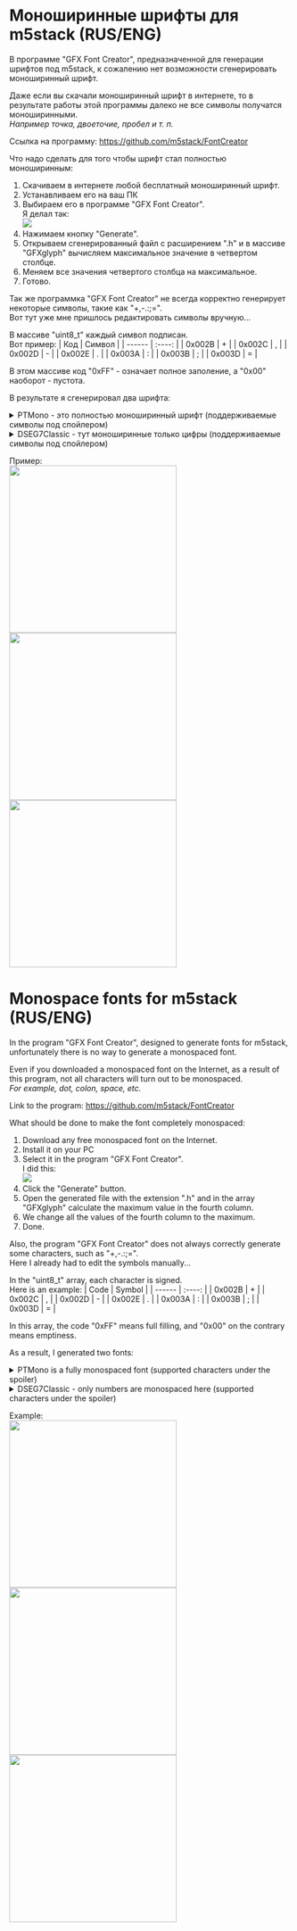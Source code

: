 # Моноширинные шрифты для m5stack (RUS/ENG)
В программе "GFX Font Creator", предназначенной для генерации шрифтов под m5stack, к сожалению нет возможности сгенерировать моноширинный шрифт.

Даже если вы скачали моноширинный шрифт в интернете, то в результате работы этой программы далеко не все символы получатся моноширинными.<br>*Например точка, двоеточие, пробел и т. п.*

Ссылка на программу: https://github.com/m5stack/FontCreator

Что надо сделать для того чтобы шрифт стал полностью моноширинным:

1. Скачиваем в интернете любой бесплатный моноширинный шрифт.
2. Устанавливаем его на ваш ПК
3. Выбираем его в программе "GFX Font Creator".<br>Я делал так: <br><img src="https://github.com/tixset/m5stack_monospace_fonts/blob/main/screenshots/GFXFontCreator.png?raw=true">
4. Нажимаем кнопку "Generate".
5. Открываем сгенерированный файл с расширением ".h" и в массиве "GFXglyph" вычисляем максимальное значение в четвертом столбце.
6. Меняем все значения четвертого столбца на максимальное.
7. Готово.

Так же программка "GFX Font Creator" не всегда корректно генерирует некоторые символы, такие как "+,-.:;=".<br>Вот тут уже мне пришлось редактировать символы вручную...

В массиве "uint8_t" каждый символ подписан.<br>Вот пример:
| Код    | Символ |
| ------ | :----: |
| 0x002B | +      |
| 0x002C | ,      |
| 0x002D | -      |
| 0x002E | .      |
| 0x003A | :      |
| 0x003B | ;      |
| 0x003D | =      |

В этом массиве код "0xFF" - означает полное заполение, а "0x00" наоборот - пустота.

В результате я сгенерировал два шрифта:
<details><summary>PTMono - это полностью моноширинный шрифт (поддерживаемые символы под спойлером)</summary>
  
| Код    | Символ |
| ------ | :----: |
| 0x0020 |        |
| 0x0021 | !      |
| 0x0022 | "      |
| 0x0023 | #      |
| 0x0024 | $      |
| 0x0025 | %      |
| 0x0026 | &      |
| 0x0027 | '      |
| 0x0028 | (      |
| 0x0029 | )      |
| 0x002A | *      |
| 0x002B | +      |
| 0x002C | ,      |
| 0x002D | -      |
| 0x002E | .      |
| 0x002F | /      |
| 0x0030 | 0      |
| 0x0031 | 1      |
| 0x0032 | 2      |
| 0x0033 | 3      |
| 0x0034 | 4      |
| 0x0035 | 5      |
| 0x0036 | 6      |
| 0x0037 | 7      |
| 0x0038 | 8      |
| 0x0039 | 9      |
| 0x003A | :      |
| 0x003B | ;      |
| 0x003C | <      |
| 0x003D | =      |
| 0x003E | >      |
| 0x003F | ?      |
| 0x0040 | @      |
| 0x0041 | A      |
| 0x0042 | B      |
| 0x0043 | C      |
| 0x0044 | D      |
| 0x0045 | E      |
| 0x0046 | F      |
| 0x0047 | G      |
| 0x0048 | H      |
| 0x0049 | I      |
| 0x004A | J      |
| 0x004B | K      |
| 0x004C | L      |
| 0x004D | M      |
| 0x004E | N      |
| 0x004F | O      |
| 0x0050 | P      |
| 0x0051 | Q      |
| 0x0052 | R      |
| 0x0053 | S      |
| 0x0054 | T      |
| 0x0055 | U      |
| 0x0056 | V      |
| 0x0057 | W      |
| 0x0058 | X      |
| 0x0059 | Y      |
| 0x005A | Z      |
| 0x005B | [      |
| 0x005C | \      |
| 0x005D | ]      |
| 0x005E | ^      |
| 0x005F | _      |
| 0x0060 | `      |
| 0x0061 | a      |
| 0x0062 | b      |
| 0x0063 | c      |
| 0x0064 | d      |
| 0x0065 | e      |
| 0x0066 | f      |
| 0x0067 | g      |
| 0x0068 | h      |
| 0x0069 | i      |
| 0x006A | j      |
| 0x006B | k      |
| 0x006C | l      |
| 0x006D | m      |
| 0x006E | n      |
| 0x006F | o      |
| 0x0070 | p      |
| 0x0071 | q      |
| 0x0072 | r      |
| 0x0073 | s      |
| 0x0074 | t      |
| 0x0075 | u      |
| 0x0076 | v      |
| 0x0077 | w      |
| 0x0078 | x      |
| 0x0079 | y      |
| 0x007A | z      |
| 0x007B | {      |
| 0x007C | |      |
| 0x007D | }      |
| 0x007E | ~      |
| 0x00A1 | ¡      |
| 0x00A2 | ¢      |
| 0x00A3 | £      |
| 0x00A4 | ¤      |
| 0x00A5 | ¥      |
| 0x00A6 | ¦      |
| 0x00A7 | §      |
| 0x00A8 | ¨      |
| 0x00A9 | ©      |
| 0x00AA | ª      |
| 0x00AB | «      |
| 0x00AC | ¬      |
| 0x00AD | ­      |
| 0x00AE | ®      |
| 0x00AF | ¯      |
| 0x00B0 | °      |
| 0x00B1 | ±      |
| 0x00B2 | ²      |
| 0x00B3 | ³      |
| 0x00B4 | ´      |
| 0x00B5 | µ      |
| 0x00B6 | ¶      |
| 0x00B7 | ·      |
| 0x00B8 | ¸      |
| 0x00B9 | ¹      |
| 0x00BA | º      |
| 0x00BB | »      |
| 0x00BC | ¼      |
| 0x00BD | ½      |
| 0x00BE | ¾      |
| 0x00BF | ¿      |
| 0x0401 | Ё      |
| 0x0410 | А      |
| 0x0411 | Б      |
| 0x0412 | В      |
| 0x0413 | Г      |
| 0x0414 | Д      |
| 0x0415 | Е      |
| 0x0416 | Ж      |
| 0x0417 | З      |
| 0x0418 | И      |
| 0x0419 | Й      |
| 0x041A | К      |
| 0x041B | Л      |
| 0x041C | М      |
| 0x041D | Н      |
| 0x041E | О      |
| 0x041F | П      |
| 0x0420 | Р      |
| 0x0421 | С      |
| 0x0422 | Т      |
| 0x0423 | У      |
| 0x0424 | Ф      |
| 0x0425 | Х      |
| 0x0426 | Ц      |
| 0x0427 | Ч      |
| 0x0428 | Ш      |
| 0x0429 | Щ      |
| 0x042A | Ъ      |
| 0x042B | Ы      |
| 0x042C | Ь      |
| 0x042D | Э      |
| 0x042E | Ю      |
| 0x042F | Я      |
| 0x0430 | а      |
| 0x0431 | б      |
| 0x0432 | в      |
| 0x0433 | г      |
| 0x0434 | д      |
| 0x0435 | е      |
| 0x0436 | ж      |
| 0x0437 | з      |
| 0x0438 | и      |
| 0x0439 | й      |
| 0x043A | к      |
| 0x043B | л      |
| 0x043C | м      |
| 0x043D | н      |
| 0x043E | о      |
| 0x043F | п      |
| 0x0440 | р      |
| 0x0441 | с      |
| 0x0442 | т      |
| 0x0443 | у      |
| 0x0444 | ф      |
| 0x0445 | х      |
| 0x0446 | ц      |
| 0x0447 | ч      |
| 0x0448 | ш      |
| 0x0449 | щ      |
| 0x044A | ъ      |
| 0x044B | ы      |
| 0x044C | ь      |
| 0x044D | э      |
| 0x044E | ю      |
| 0x044F | я      |
| 0x0451 | ё      |
  
</details>
<details><summary>DSEG7Classic - тут моноширинные только цифры (поддерживаемые символы под спойлером)</summary>

| Код    | Символ |
| ------ | :----: |
| 0x002B | +      |
| 0x002C | ,      |
| 0x002D | -      |
| 0x002E | .      |
| 0x0030 | 0      |
| 0x0031 | 1      |
| 0x0032 | 2      |
| 0x0033 | 3      |
| 0x0034 | 4      |
| 0x0035 | 5      |
| 0x0036 | 6      |
| 0x0037 | 7      |
| 0x0038 | 8      |
| 0x0039 | 9      |
| 0x003A | :      |
  
</details>

Пример:<br>
<img width="300" src="https://github.com/tixset/m5stack_monospace_fonts/blob/main/screenshots/001.jpg?raw=true">
<img width="300" src="https://github.com/tixset/m5stack_monospace_fonts/blob/main/screenshots/002.jpg?raw=true">
<img width="300" src="https://github.com/tixset/m5stack_monospace_fonts/blob/main/screenshots/003.jpg?raw=true">


# Monospace fonts for m5stack (RUS/ENG)
In the program "GFX Font Creator", designed to generate fonts for m5stack, unfortunately there is no way to generate a monospaced font.

Even if you downloaded a monospaced font on the Internet, as a result of this program, not all characters will turn out to be monospaced.<br>*For example, dot, colon, space, etc.*
  
Link to the program: https://github.com/m5stack/FontCreator

What should be done to make the font completely monospaced:

1. Download any free monospaced font on the Internet.
2. Install it on your PC
3. Select it in the program "GFX Font Creator".<br>I did this: <br><img src="https://github.com/tixset/m5stack_monospace_fonts/blob/main/screenshots/GFXFontCreator.png?raw=true" >
4. Click the "Generate" button.
5. Open the generated file with the extension ".h" and in the array "GFXglyph" calculate the maximum value in the fourth column.
6. We change all the values of the fourth column to the maximum.
7. Done.
  
Also, the program "GFX Font Creator" does not always correctly generate some characters, such as "+,-.:;=".<br>Here I already had to edit the symbols manually...

In the "uint8_t" array, each character is signed.<br>Here is an example:
| Code   | Symbol |
| ------ | :----: |
| 0x002B | + |
| 0x002C | ,      |
| 0x002D | -      |
| 0x002E | .      |
| 0x003A | :      |
| 0x003B | ;      |
| 0x003D | =      |
  
In this array, the code "0xFF" means full filling, and "0x00" on the contrary means emptiness.

As a result, I generated two fonts:
<details><summary>PTMono is a fully monospaced font (supported characters under the spoiler)</summary>

| Code   | Symbol |
| ------ | :----: |
| 0x0020 |        |
| 0x0021 | !      |
| 0x0022 | "      |
| 0x0023 | #      |
| 0x0024 | $      |
| 0x0025 | %      |
| 0x0026 | &      |
| 0x0027 | '      |
| 0x0028 | (      |
| 0x0029 | )      |
| 0x002A | *      |
| 0x002B | +      |
| 0x002C | ,      |
| 0x002D | -      |
| 0x002E | .      |
| 0x002F | /      |
| 0x0030 | 0      |
| 0x0031 | 1      |
| 0x0032 | 2      |
| 0x0033 | 3      |
| 0x0034 | 4      |
| 0x0035 | 5      |
| 0x0036 | 6      |
| 0x0037 | 7      |
| 0x0038 | 8      |
| 0x0039 | 9      |
| 0x003A | :      |
| 0x003B | ;      |
| 0x003C | <      |
| 0x003D | =      |
| 0x003E | >      |
| 0x003F | ?      |
| 0x0040 | @      |
| 0x0041 | A      |
| 0x0042 | B      |
| 0x0043 | C      |
| 0x0044 | D      |
| 0x0045 | E      |
| 0x0046 | F      |
| 0x0047 | G      |
| 0x0048 | H      |
| 0x0049 | I      |
| 0x004A | J      |
| 0x004B | K      |
| 0x004C | L      |
| 0x004D | M      |
| 0x004E | N      |
| 0x004F | O      |
| 0x0050 | P      |
| 0x0051 | Q      |
| 0x0052 | R      |
| 0x0053 | S      |
| 0x0054 | T      |
| 0x0055 | U      |
| 0x0056 | V      |
| 0x0057 | W      |
| 0x0058 | X      |
| 0x0059 | Y      |
| 0x005A | Z      |
| 0x005B | [      |
| 0x005C | \      |
| 0x005D | ]      |
| 0x005E | ^      |
| 0x005F | _      |
| 0x0060 | `      |
| 0x0061 | a      |
| 0x0062 | b      |
| 0x0063 | c      |
| 0x0064 | d      |
| 0x0065 | e      |
| 0x0066 | f      |
| 0x0067 | g      |
| 0x0068 | h      |
| 0x0069 | i      |
| 0x006A | j      |
| 0x006B | k      |
| 0x006C | l      |
| 0x006D | m      |
| 0x006E | n      |
| 0x006F | o      |
| 0x0070 | p      |
| 0x0071 | q      |
| 0x0072 | r      |
| 0x0073 | s      |
| 0x0074 | t      |
| 0x0075 | u      |
| 0x0076 | v      |
| 0x0077 | w      |
| 0x0078 | x      |
| 0x0079 | y      |
| 0x007A | z      |
| 0x007B | {      |
| 0x007C | |      |
| 0x007D | }      |
| 0x007E | ~      |
| 0x00A1 | ¡      |
| 0x00A2 | ¢      |
| 0x00A3 | £      |
| 0x00A4 | ¤      |
| 0x00A5 | ¥      |
| 0x00A6 | ¦      |
| 0x00A7 | §      |
| 0x00A8 | ¨      |
| 0x00A9 | ©      |
| 0x00AA | ª      |
| 0x00AB | «      |
| 0x00AC | ¬      |
| 0x00AD | ­      |
| 0x00AE | ®      |
| 0x00AF | ¯      |
| 0x00B0 | °      |
| 0x00B1 | ±      |
| 0x00B2 | ²      |
| 0x00B3 | ³      |
| 0x00B4 | ´      |
| 0x00B5 | µ      |
| 0x00B6 | ¶      |
| 0x00B7 | ·      |
| 0x00B8 | ¸      |
| 0x00B9 | ¹      |
| 0x00BA | º      |
| 0x00BB | »      |
| 0x00BC | ¼      |
| 0x00BD | ½      |
| 0x00BE | ¾      |
| 0x00BF | ¿      |
| 0x0401 | Ё      |
| 0x0410 | А      |
| 0x0411 | Б      |
| 0x0412 | В      |
| 0x0413 | Г      |
| 0x0414 | Д      |
| 0x0415 | Е      |
| 0x0416 | Ж      |
| 0x0417 | З      |
| 0x0418 | И      |
| 0x0419 | Й      |
| 0x041A | К      |
| 0x041B | Л      |
| 0x041C | М      |
| 0x041D | Н      |
| 0x041E | О      |
| 0x041F | П      |
| 0x0420 | Р      |
| 0x0421 | С      |
| 0x0422 | Т      |
| 0x0423 | У      |
| 0x0424 | Ф      |
| 0x0425 | Х      |
| 0x0426 | Ц      |
| 0x0427 | Ч      |
| 0x0428 | Ш      |
| 0x0429 | Щ      |
| 0x042A | Ъ      |
| 0x042B | Ы      |
| 0x042C | Ь      |
| 0x042D | Э      |
| 0x042E | Ю      |
| 0x042F | Я      |
| 0x0430 | а      |
| 0x0431 | б      |
| 0x0432 | в      |
| 0x0433 | г      |
| 0x0434 | д      |
| 0x0435 | е      |
| 0x0436 | ж      |
| 0x0437 | з      |
| 0x0438 | и      |
| 0x0439 | й      |
| 0x043A | к      |
| 0x043B | л      |
| 0x043C | м      |
| 0x043D | н      |
| 0x043E | о      |
| 0x043F | п      |
| 0x0440 | р      |
| 0x0441 | с      |
| 0x0442 | т      |
| 0x0443 | у      |
| 0x0444 | ф      |
| 0x0445 | х      |
| 0x0446 | ц      |
| 0x0447 | ч      |
| 0x0448 | ш      |
| 0x0449 | щ      |
| 0x044A | ъ      |
| 0x044B | ы      |
| 0x044C | ь      |
| 0x044D | э      |
| 0x044E | ю      |
| 0x044F | я      |
| 0x0451 | ё      |
  
</details>
<details><summary>DSEG7Classic - only numbers are monospaced here (supported characters under the spoiler)</summary>

| Code   | Symbol |
| ------ | :----: |
| 0x002B | +      |
| 0x002C | ,      |
| 0x002D | -      |
| 0x002E | .      |
| 0x0030 | 0      |
| 0x0031 | 1      |
| 0x0032 | 2      |
| 0x0033 | 3      |
| 0x0034 | 4      |
| 0x0035 | 5      |
| 0x0036 | 6      |
| 0x0037 | 7      |
| 0x0038 | 8      |
| 0x0039 | 9      |
| 0x003A | :      |
  
</details>
  
Example:<br>
<img width="300" src="https://github.com/tixset/m5stack_monospace_fonts/blob/main/screenshots/001.jpg?raw=true">
<img width="300" src="https://github.com/tixset/m5stack_monospace_fonts/blob/main/screenshots/002.jpg?raw=true">
<img width="300" src="https://github.com/tixset/m5stack_monospace_fonts/blob/main/screenshots/003.jpg?raw=true">
